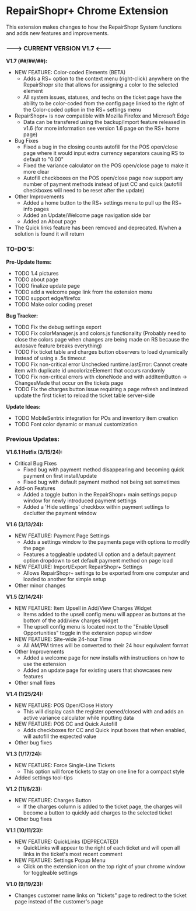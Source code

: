 # RepairShopr+ Chrome Extension
This extension makes changes to how the RepairShopr System functions and adds new features and improvements.


### ---> CURRENT VERSION V1.7 <---

**V1.7 (##/##/##):**
- NEW FEATURE: Color-coded Elements (BETA)
  - Adds a RS+ option to the context menu (right-click) anywhere on the RepairShopr site that allows for assigning a color to the selected element
  - All system issues, statuses, and techs on the ticket page have the ability to be color-coded from the config page linked to the right of the Color-coded option in the RS+ settings menu
- RepairShopr+ is now compatible with Mozilla Firefox and Microsoft Edge
  - Data can be transfered using the backup/import feature released in v1.6 (for more information see version 1.6 page on the RS+ home page)
- Bug Fixes
  - Fixed a bug in the closing counts autofill for the POS open/close page where it would input extra currency separators causing RS to default to "0.00"
  - Fixed the variance calculator on the POS open/close page to make it more clear
  - Autofill checkboxes on the POS open/close page now support any number of payment methods instead of just CC and quick (autofill checkboxes will need to be reset after the update)
- Other Improvements
  - Added a home button to the RS+ settings menu to pull up the RS+ info pages
  - Added an Update/Welcome page navigation side bar
  - Added an About page
- The Quick links feature has been removed and deprecated. If/when a solution is found it will return


### TO-DO'S:

**Pre-Update Items:**
- TODO 1.4 pictures
- TODO about page
- TODO finalize update page
- TODO add a welcome page link from the extension menu
- TODO support edge/firefox
- TODO Make color coding preset

**Bug Tracker:**
- TODO Fix the debug settings export
- TODO Fix colorManager.js and colors.js functionality (Probably need to close the colors page when changes are being made on RS because the autosave feature breaks everything)
- TODO Fix ticket table and charges button observers to load dynamically instead of using a .5s timeout
- TODO Fix non-critical error Unchecked runtime.lastError: Cannot create item with duplicate id uncolorizeElement that occurs randomly
- TODO Fix non-critical errors with cloneNode and with addItemButton -> ChangesMade that occur on the tickets page
- TODO Fix the charges button issue requiring a page refresh and instead update the first ticket to reload the ticket table server-side

**Update Ideas:**
- TODO MobileSentrix integration for POs and inventory item creation
- TODO Font color dynamic or manual customization


### Previous Updates:

**V1.6.1 Hotfix (3/15/24):**
- Critical Bug Fixes
  - Fixed bug with payment method disappearing and becoming quick payment on first install/update
  - Fixed bug with default payment method not being set sometimes
- Add-on Features
  - Added a toggle button in the RepairShopr+ main settings popup window for newly introduced payment settings
  - Added a 'Hide settings' checkbox within payment settings to declutter the payment window


**V1.6 (3/13/24):**
- NEW FEATURE: Payment Page Settings
  - Adds a settings window to the payments page with options to modify the page
  - Features a toggleable updated UI option and a default payment option dropdown to set default payment method on page load
- NEW FEATURE: Import/Export RepairShopr+ Settings
  - Allows RepairShopr+ settings to be exported from one computer and loaded to another for simple setup
- Other minor changes


**V1.5 (2/14/24):**
- NEW FEATURE: Item Upsell in Add/View Charges Widget
  - Items added to the upsell config menu will appear as buttons at the bottom of the add/view charges widget
  - The upsell config menu is located next to the "Enable Upsell Opportunities" toggle in the extension popup window
- NEW FEATURE: Site-wide 24-hour Time
  - All AM/PM times will be converted to their 24 hour equivalent format
- Other Improvements
  - Added a welcome page for new installs with instructions on how to use the extension
  - Added an update page for existing users that showcases new features
- Other small fixes


**V1.4 (1/25/24):**
- NEW FEATURE: POS Open/Close History
  - This will display cash the register opened/closed with and adds an active variance calculator while inputting data
- NEW FEATURE: POS CC and Quick Autofill
  - Adds checkboxes for CC and Quick input boxes that when enabled, will autofill the expected value
- Other bug fixes


**V1.3 (1/17/24):**
- NEW FEATURE: Force Single-Line Tickets
  - This option will force tickets to stay on one line for a compact style
- Added settings tool-tips


**V1.2 (11/6/23):**
- NEW FEATURE: Charges Button
  - If the charges column is added to the ticket page, the charges will become a button to quickly add charges to the selected ticket
- Other bug fixes


**V1.1 (10/11/23):**
- NEW FEATURE: QuickLinks (DEPRECATED)
  - QuickLinks will appear to the right of each ticket and will open all links in the ticket's most recent comment
- NEW FEATURE: Settings Popup Menu
  - Click on the extension icon on the top right of your chrome window for toggleable settings


**V1.0 (9/19/23):**
- Changes customer name links on "tickets" page to redirect to the ticket page instead of the customer's page